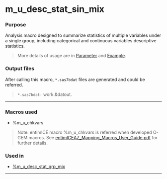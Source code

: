 # m_u_desc_stat_sin_mix

### Purpose 

Analysis macro designed to summarize statistics of multiple variables under a single group, including categorical and continuous variables descriptive statistics.<br>

> More details of usage are in [Parameter](m_u_desc_stat_sin_mix_param.md) and [Example](m_u_desc_stat_sin_mix_examp.md).

### Output files

After calling this macro, `*.sas7bdat` files are generated and could be referred. <br>

> `*.sas7bdat:` work.&datout.

---

### Macros used

 - %m_u_chkvars

>Note: entimICE macro %m_u_chkvars is referred when developed O-GEM macros. See [entimICEAZ_Mapping_Macros_User_Guide.pdf](https://azcollaboration.sharepoint.com/sites/SS365/AD253/Clinical%20Data%20Standards%20Library/Guidelines%20and%20Training/SDTM/entimICEAZ_Mapping_Macros_User_Guide.pdf?csf=1&web=1&e=A0JuRZ) for further details.
  
### Used in

  - [%m_u_desc_stat_grp_mix](../../analysis/m_u_desc_stat_grp_mix/m_u_desc_stat_grp_mix_descp.md)

---

